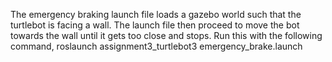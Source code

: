 The emergency braking launch file loads a gazebo world such that the turtlebot is facing a wall. The launch file then proceed to move the bot towards the wall until it gets too close and stops.
Run this with the following command,
roslaunch assignment3_turtlebot3 emergency_brake.launch
